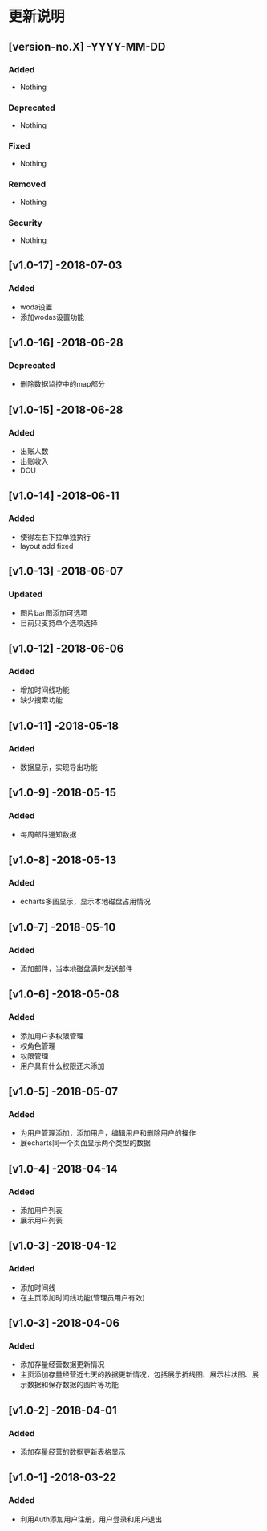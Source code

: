 # 更新说明
## [version-no.X] -YYYY-MM-DD
### Added
- Nothing

### Deprecated
- Nothing

### Fixed
- Nothing

### Removed
- Nothing

### Security
- Nothing

## [v1.0-17] -2018-07-03
### Added
- woda设置
- 添加wodas设置功能

## [v1.0-16] -2018-06-28
### Deprecated
- 删除数据监控中的map部分

## [v1.0-15] -2018-06-28
### Added
- 出账人数
- 出账收入
- DOU

## [v1.0-14] -2018-06-11
### Added
- 使得左右下拉单独执行
- layout add fixed

## [v1.0-13] -2018-06-07
### Updated
- 图片bar图添加可选项
- 目前只支持单个选项选择

## [v1.0-12] -2018-06-06
### Added
- 增加时间线功能
- 缺少搜索功能

## [v1.0-11] -2018-05-18
### Added
- 数据显示，实现导出功能

## [v1.0-9] -2018-05-15
### Added
- 每周邮件通知数据

## [v1.0-8] -2018-05-13
### Added
- echarts多图显示，显示本地磁盘占用情况

## [v1.0-7] -2018-05-10
### Added
- 添加邮件，当本地磁盘满时发送邮件

## [v1.0-6] -2018-05-08
### Added
- 添加用户多权限管理
- 权角色管理
- 权限管理
- 用户具有什么权限还未添加

## [v1.0-5] -2018-05-07
### Added
- 为用户管理添加，添加用户，编辑用户和删除用户的操作
- 展echarts同一个页面显示两个类型的数据

## [v1.0-4] -2018-04-14
### Added
- 添加用户列表
- 展示用户列表

## [v1.0-3] -2018-04-12
### Added
- 添加时间线
- 在主页添加时间线功能(管理员用户有效)


## [v1.0-3] -2018-04-06
### Added
- 添加存量经营数据更新情况
- 主页添加存量经营近七天的数据更新情况，包括展示折线图、展示柱状图、展示数据和保存数据的图片等功能

## [v1.0-2] -2018-04-01
### Added
- 添加存量经营的数据更新表格显示

## [v1.0-1] -2018-03-22
### Added
- 利用Auth添加用户注册，用户登录和用户退出



